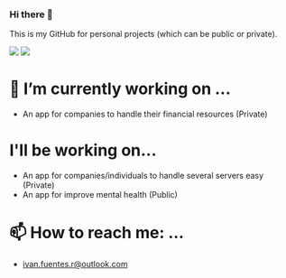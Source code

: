 ### Hi there 👋 

This is my GitHub for personal projects (which can be public or private). 

<img src="https://api.codiga.io/project/29683/score/svg"> <img src="https://api.codiga.io/project/29683/status/svg">

# 🔭 I’m currently working on ...
- An app for companies to handle their financial resources (Private)

# I'll be working on...
- An app for companies/individuals to handle several servers easy (Private)
- An app for improve mental health (Public)

# 📫 How to reach me: ...
- ivan.fuentes.r@outlook.com

<!--
**IvanFuentesR/IvanFuentesR** is a ✨ _special_ ✨ repository because its `README.md` (this file) appears on your GitHub profile.

Here are some ideas to get you started:

- 🔭 I’m currently working on ...
- 🌱 I’m currently learning ...
- 👯 I’m looking to collaborate on ...
- 🤔 I’m looking for help with ...
- 💬 Ask me about ...
- 📫 How to reach me: ...
- 😄 Pronouns: ...
- ⚡ Fun fact: ...
-->

